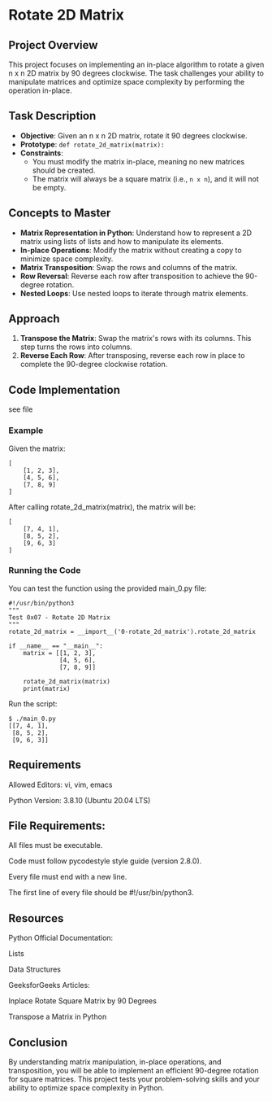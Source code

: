 # Rotate 2D Matrix

## Project Overview

This project focuses on implementing an in-place algorithm to rotate a given n x n 2D matrix by 90 degrees clockwise. The task challenges your ability to manipulate matrices and optimize space complexity by performing the operation in-place.

## Task Description

- **Objective**: Given an n x n 2D matrix, rotate it 90 degrees clockwise.
- **Prototype**: `def rotate_2d_matrix(matrix):`
- **Constraints**: 
  - You must modify the matrix in-place, meaning no new matrices should be created.
  - The matrix will always be a square matrix (i.e., `n x n`), and it will not be empty.

## Concepts to Master

- **Matrix Representation in Python**: Understand how to represent a 2D matrix using lists of lists and how to manipulate its elements.
- **In-place Operations**: Modify the matrix without creating a copy to minimize space complexity.
- **Matrix Transposition**: Swap the rows and columns of the matrix.
- **Row Reversal**: Reverse each row after transposition to achieve the 90-degree rotation.
- **Nested Loops**: Use nested loops to iterate through matrix elements.

## Approach

1. **Transpose the Matrix**: Swap the matrix's rows with its columns. This step turns the rows into columns.
2. **Reverse Each Row**: After transposing, reverse each row in place to complete the 90-degree clockwise rotation.

## Code Implementation
see file 

### Example

Given the matrix:
```
[
    [1, 2, 3],
    [4, 5, 6],
    [7, 8, 9]
]
```
After calling rotate_2d_matrix(matrix), the matrix will be:
```
[
    [7, 4, 1],
    [8, 5, 2],
    [9, 6, 3]
]
```
### Running the Code

You can test the function using the provided main_0.py file:
```
#!/usr/bin/python3
"""
Test 0x07 - Rotate 2D Matrix
"""
rotate_2d_matrix = __import__('0-rotate_2d_matrix').rotate_2d_matrix

if __name__ == "__main__":
    matrix = [[1, 2, 3],
              [4, 5, 6],
              [7, 8, 9]]

    rotate_2d_matrix(matrix)
    print(matrix)
```
Run the script:
```
$ ./main_0.py
[[7, 4, 1],
 [8, 5, 2],
 [9, 6, 3]]
```
## Requirements

Allowed Editors: vi, vim, emacs

Python Version: 3.8.10 (Ubuntu 20.04 LTS)

## File Requirements:

All files must be executable.

Code must follow pycodestyle style guide (version 2.8.0).

Every file must end with a new line.

The first line of every file should be #!/usr/bin/python3.

## Resources

Python Official Documentation:

Lists

Data Structures

GeeksforGeeks Articles:

Inplace Rotate Square Matrix by 90 Degrees

Transpose a Matrix in Python

## Conclusion

By understanding matrix manipulation, in-place operations, and transposition, you will be able to implement an efficient 90-degree rotation for square matrices. This project tests your problem-solving skills and your ability to optimize space complexity in Python.




